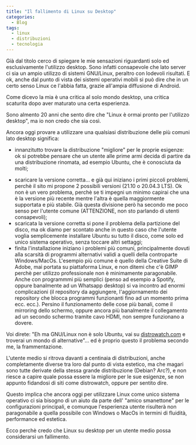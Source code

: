```yaml
---
title: "Il fallimento di Linux su Desktop"
categories:
  - Blog
tags:
  - linux
  - distribuzioni
  - tecnologia
---
```



Già dal titolo cerco di spiegare le mie sensazioni riguardanti solo ed esclusivamente l'utilizzo desktop.
Sono infatti consapevole che lato server ci sia un ampio utilizzo di sistemi GNU/Linux, peraltro con lodevoli risultati.
E ok, anche dal punto di vista dei sistemi operativi mobili si può dire che in un certo senso Linux ce l'abbia fatta, grazie all'ampia diffusione di Android.

Come dicevo la mia è una critica al solo mondo desktop, una critica scaturita dopo aver maturato una certa esperienza.

Sono almento 20 anni che sento dire che "Linux è ormai pronto per l'utilizzo desktop", ma io non credo che sia così.

Ancora oggi provare a utilizzare una qualsiasi distribuzione delle più comuni lato desktop significa:
+ innanzitutto trovare la distribuzione "migliore" per le proprie esigenze: ok si potrebbe pensare che un utente alle prime armi decida di partire da una distribuzione rinomata, ad esempio Ubuntu, che è conosciuta da molti;
* scaricare la versione corretta... e già qui iniziano i primi piccoli problemi, perchè il sito mi propone 2 possibili versioni (21.10 o 20.04.3 LTS). Ok non è un vero problema, perchè se ti impegni un minimo capirai che una è la versione più recente mentre l'altra è quella maggiormente supportata e più stabile.
Già questa divisione però ha secondo me poco senso per l'utente comune (ATTENZIONE, non sto parlando di utenti consapevoli);
* scaricata la versione corretta si pone il problema della partizione del disco, ma ok diamo per scontato anche in questo caso che l'utente voglia semplicemente installare Ubuntu su tutto il disco, come solo ed unico sistema operativo, senza toccare altri settaggi;
* finita l'installazione iniziano i problemi più comuni, principalmente dovuti alla scarsità di programmi alternativi validi a quelli della controparte Windows/MacOs.
L'esempio più comune è quello della Creative Suite di Adobe, mai portata su piattaforma Linux, e non ditemi che c'è GIMP perchè per utilizzo professionale non è minimamente paragonabile.
Anche con programmmi più semplici (penso ad esempio a Spotify, oppure banalmente ad un Whatsapp desktop) si va incontro ad enormi complicazioni (il repository da aggiungere, l'aggiornamento dei repository che blocca programmi funzionanti fino ad un momento prima ecc. ecc.).
Persino il funzionamento delle cose più banali, come il mirroring dello schermo, oppure ancora più banalmente il collegamento ad un secondo schermo tramite cavo HDMI, non sempre funzionano a dovere.

Voi direte: "Eh ma GNU/Linux non è solo Ubuntu, vai su [distrowatch.com](https://distrowatch.com/) e troverai un mondo di alternative"... ed è proprio questo il problema secondo me, la frammentazione.

L'utente medio si ritrova davanti a centinaia di distribuzioni, anche completamente diverse tra loro dal punto di vista estetico, ma che magari sono tutte derivate della stessa grande distribuzione (Debian? Arc?), e non riesce a capire quale possa essere la migliore per le sue esigenze, se non appunto fidandosi di siti come distrowatch, oppure per sentito dire.

Questo implica che ancora oggi per utilizzare Linux come unico sistema operativo ci sia bisogno di un aiuto da parte dell' "amico smanettone" per le configurazioni principali, e comunque l'esperienza utente risulterà non paragonabile a quella possibile con Windows o MacOs in termini di fluidità, performance ed estetica.

Ecco perchè credo che Linux su desktop per un utente medio possa considerarsi un fallimento.
